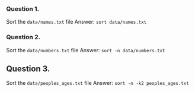 ### Question 1.
Sort the `data/names.txt` file
Answer: `sort data/names.txt`

### Question 2.
Sort the `data/numbers.txt` file
Answer: `sort -n data/numbers.txt`

## Question 3.
Sort the `data/peoples_ages.txt` file
Answer: `sort -n -k2 peoples_ages.txt`
